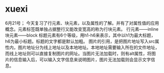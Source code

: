 # xuexi
 6月21号；
  今天复习了行元素、块元素，以及属性的了解。并有了对属性值的应用概念。元素标签既单独占据整行又能改变宽高的称为行块元素。
  行元素——inline  块元素——block
  标题元素有6个等级，用h1-h6来表示，其中以h1为最大标题，h6为最小标题。标题的文字都是默认加粗。
  图片的引用，是把图片地址写入src属性内，图片地址分为线上地址以及本地地址。本地地址需要输入所在的文件地址，而线上地址则可以直接复制图片的网址。当图片无法加载时，则有alt属性，将图片的信息输入后，可以输入文字信息来说明图片，图片无法加载则会显示文字信息。
